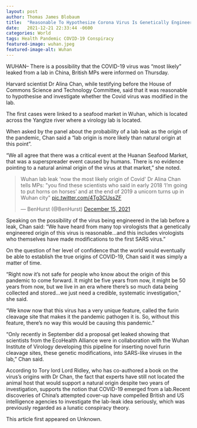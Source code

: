```yaml
---
layout: post 
author: Thomas James Blobaum 
title:  "Reasonable To Hypothesize Corona Virus Is Genetically Engineered"
date:   2021-12-21 22:33:44 -0600
categories: World
tags: Health Pandemic COVID-19 Conspiracy 
featured-image: wuhan.jpeg
featured-image-alt: Wuhan
---
```

WUHAN– There is a possibility that the COVID-19 virus was “most likely” leaked from a lab in China, British MPs were informed on Thursday.   

Harvard scientist Dr Alina Chan, while testifying before the House of Commons Science and Technology Committee, said that it was reasonable to hypothesise and investigate whether the Covid virus was modified in the lab. 

The first cases were linked to a seafood market in Wuhan, which is located across the Yangtze river where a virology lab is located.

When asked by the panel about the probability of a lab leak as the origin of the pandemic, Chan said a “lab origin is more likely than natural origin at this point”.

“We all agree that there was a critical event at the Huanan Seafood Market, that was a superspreader event caused by humans. There is no evidence pointing to a natural animal origin of the virus at that market,” she noted.

<blockquote class="twitter-tweet"><p lang="en" dir="ltr">Wuhan lab leak &#39;now the most likely origin of Covid&#39; Dr Alina Chan tells MPs: &quot;you find these scientists who said in early 2018 ‘I’m going to put horns on horses’ and at the end of 2019 a unicorn turns up in Wuhan city&quot; <a href="https://t.co/4Tg3CUssZF">pic.twitter.com/4Tg3CUssZF</a></p>&mdash; BenHurst (@BenHurst) <a href="https://twitter.com/BenHurst/status/1471125844177391625?ref_src=twsrc%5Etfw">December 15, 2021</a></blockquote> <script async src="https://platform.twitter.com/widgets.js" charset="utf-8"></script>

Speaking on the possibility of the virus being engineered in the lab before a leak, Chan said: “We have heard from many top virologists that a genetically engineered origin of this virus is reasonable…and this includes virologists who themselves have made modifications to the first SARS virus.”

On the question of her level of confidence that the world would eventually be able to establish the true origins of COVID-19, Chan said it was simply a matter of time.

“Right now it’s not safe for people who know about the origin of this pandemic to come forward. It might be five years from now, it might be 50 years from now, but we live in an era where there’s so much data being collected and stored…we just need a credible, systematic investigation,” she said.

“We know now that this virus has a very unique feature, called the furin cleavage site that makes it the pandemic pathogen it is. So, without this feature, there’s no way this would be causing this pandemic.”

“Only recently in September did a proposal get leaked showing that scientists from the EcoHealth Alliance were in collaboration with the Wuhan Institute of Virology developing this pipeline for inserting novel furin cleavage sites, these genetic modifications, into SARS-like viruses in the lab,” Chan said.

According to Tory lord Lord Ridley, who has co-authored a book on the virus’s origins with Dr Chan, the fact that experts have still not located the animal host that would support a natural origin despite two years of investigation, supports the notion that COVID-19 emerged from a lab.Recent discoveries of China’s attempted cover-up have compelled British and US intelligence agencies to investigate the lab-leak idea seriously, which was previously regarded as a lunatic conspiracy theory.

This article first appeared on Unknown. 

<a href="http://thenewworldpost.com/" data-iframely-url></a>
